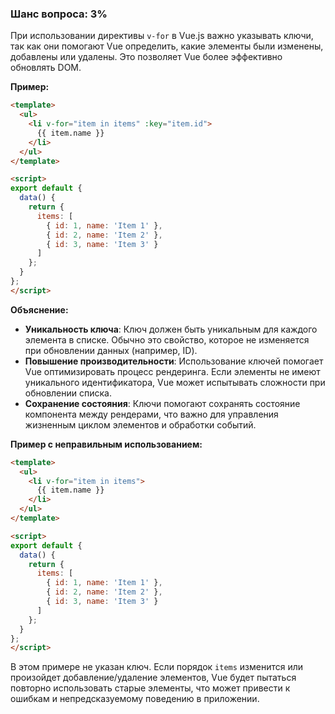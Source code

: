 ### Шанс вопроса: 3%

При использовании директивы `v-for` в Vue.js важно указывать ключи, так как они помогают Vue определить, какие элементы были изменены, добавлены или удалены. Это позволяет Vue более эффективно обновлять DOM.

**Пример:**
```html
<template>
  <ul>
    <li v-for="item in items" :key="item.id">
      {{ item.name }}
    </li>
  </ul>
</template>

<script>
export default {
  data() {
    return {
      items: [
        { id: 1, name: 'Item 1' },
        { id: 2, name: 'Item 2' },
        { id: 3, name: 'Item 3' }
      ]
    };
  }
};
</script>
```

**Объяснение:**
- **Уникальность ключа**: Ключ должен быть уникальным для каждого элемента в списке. Обычно это свойство, которое не изменяется при обновлении данных (например, ID).
- **Повышение производительности**: Использование ключей помогает Vue оптимизировать процесс рендеринга. Если элементы не имеют уникального идентификатора, Vue может испытывать сложности при обновлении списка.
- **Сохранение состояния**: Ключи помогают сохранять состояние компонента между рендерами, что важно для управления жизненным циклом элементов и обработки событий.

**Пример с неправильным использованием:**
```html
<template>
  <ul>
    <li v-for="item in items">
      {{ item.name }}
    </li>
  </ul>
</template>

<script>
export default {
  data() {
    return {
      items: [
        { id: 1, name: 'Item 1' },
        { id: 2, name: 'Item 2' },
        { id: 3, name: 'Item 3' }
      ]
    };
  }
};
</script>
```
В этом примере не указан ключ. Если порядок `items` изменится или произойдет добавление/удаление элементов, Vue будет пытаться повторно использовать старые элементы, что может привести к ошибкам и непредсказуемому поведению в приложении.